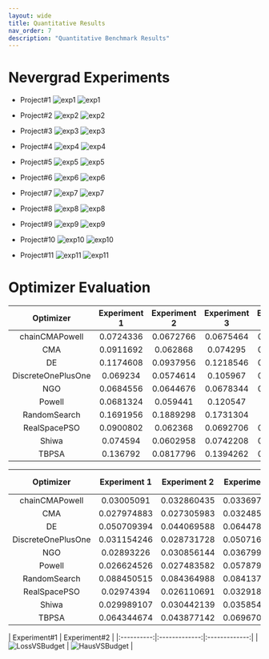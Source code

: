 ```yaml
---
layout: wide
title: Quantitative Results
nav_order: 7
description: "Quantitative Benchmark Results"
---
```


# Nevergrad Experiments

- Project#1
    ![exp1](./assets/images/nevergrad/plots/perfcap_experiment1_plots/xpresults.png)
    ![exp1](./assets/images/nevergrad/plots/perfcap_experiment1_plots/fight_all.png)

- Project#2
    ![exp2](./assets/images/nevergrad/plots/perfcap_experiment2_plots/xpresults.png)
    ![exp2](./assets/images/nevergrad/plots/perfcap_experiment2_plots/fight_all.png)

- Project#3
    ![exp3](./assets/images/nevergrad/plots/perfcap_experiment3_plots/xpresults.png)
    ![exp3](./assets/images/nevergrad/plots/perfcap_experiment3_plots/fight_all.png)

- Project#4
    ![exp4](./assets/images/nevergrad/plots/perfcap_experiment4_plots/xpresults.png)
    ![exp4](./assets/images/nevergrad/plots/perfcap_experiment4_plots/fight_all.png)

- Project#5
    ![exp5](./assets/images/nevergrad/plots/perfcap_experiment5_plots/xpresults.png)
    ![exp5](./assets/images/nevergrad/plots/perfcap_experiment5_plots/fight_all.png)

- Project#6
    ![exp6](./assets/images/nevergrad/plots/perfcap_experiment6_plots/xpresults.png)
    ![exp6](./assets/images/nevergrad/plots/perfcap_experiment6_plots/fight_all.png)

- Project#7
    ![exp7](./assets/images/nevergrad/plots/perfcap_experiment7_plots/xpresults.png)
    ![exp7](./assets/images/nevergrad/plots/perfcap_experiment7_plots/fight_all.png)

- Project#8 
    ![exp8](./assets/images/nevergrad/plots/perfcap_experiment8_plots/xpresults.png)
    ![exp8](./assets/images/nevergrad/plots/perfcap_experiment8_plots/fight_all.png)

- Project#9 
    ![exp9](./assets/images/nevergrad/plots/perfcap_experiment9_plots/xpresults.png)
    ![exp9](./assets/images/nevergrad/plots/perfcap_experiment9_plots/fight_all.png)

- Project#10
    ![exp10](./assets/images/nevergrad/plots/perfcap_experiment10_plots/xpresults.png)
    ![exp10](./assets/images/nevergrad/plots/perfcap_experiment10_plots/fight_all.png)

- Project#11
    ![exp11](./assets/images/nevergrad/plots/perfcap_experiment11_plots/xpresults.png)
    ![exp11](./assets/images/nevergrad/plots/perfcap_experiment11_plots/fight_all.png)


# Optimizer Evaluation

|      Optimizer     | Experiment 1 | Experiment 2 | Experiment 3 | Experiment 4 | Experiment 5 | Experiment 6 | Experiment 7 | Experiment 8 | Experiment 9 | Experiment 10 | Experiment 11 |   Average   |
|:------------------:|:------------:|:------------:|:------------:|:------------:|:------------:|:------------:|:------------:|:------------:|:------------:|:-------------:|:-------------:|:-----------:|
|   chainCMAPowell   |   0.0724336  |   0.0672766  |   0.0675464  |   0.0639084  |   0.1030412  |   0.1079386  |   0.117855   |   0.0596122  |   0.063053   |    0.546589   |   0.1624202   |  0.1301522  |
|         CMA        |   0.0911692  |   0.062868   |   0.074295   |   0.0638098  |   0.1051516  |   0.1045234  |   0.0953772  |   0.0605216  |   0.0594324  |   0.5387744   |   0.0566894   | 0.119328364 |
|         DE         |   0.1174608  |   0.0937956  |   0.1218546  |   0.0845802  |   0.1194798  |   0.123284   |   0.1510724  |   0.0777086  |   0.0902226  |   0.5370548   |   0.1063716   |   0.147535  |
| DiscreteOnePlusOne |   0.069234   |   0.0574614  |   0.105967   |   0.0771348  |   0.1106782  |   0.112026   |   0.1106452  |   0.0511622  |   0.0564046  |   0.5333806   |   0.0761212   | 0.123655927 |
|         NGO        |   0.0684556  |   0.0644676  |   0.0678344  |   0.0614018  |   0.0962354  |   0.1132592  |   0.1142464  |   0.0564634  |   0.0557566  |   0.5425878   |   0.0631132   | 0.118529218 |
|       Powell       |   0.0681324  |   0.059441   |   0.120547   |   0.072271   |   0.107089   |   0.106975   |   0.0909236  |   0.0535914  |   0.0565156  |    0.540221   |   0.0752414   | 0.122813491 |
|    RandomSearch    |   0.1691956  |   0.1889298  |   0.1731304  |   0.143578   |   0.1923638  |   0.165337   |   0.2072466  |   0.1373134  |   0.159975   |   0.4813262   |   0.1394988   | 0.196172236 |
|    RealSpacePSO    |   0.0900802  |   0.062368   |   0.0692706  |   0.0557102  |   0.106084   |   0.1134556  |   0.1024502  |   0.0574036  |   0.0646598  |   0.5358488   |   0.0575894   | 0.119538218 |
|        Shiwa       |   0.074594   |   0.0602958  |   0.0742208  |   0.1151622  |   0.101695   |   0.1086356  |   0.103481   |    0.05109   |   0.0668824  |    0.546559   |   0.1833744   | 0.135090018 |
|        TBPSA       |   0.136792   |   0.0817796  |   0.1394262  |   0.1334024  |   0.1548958  |   0.1423274  |   0.147837   |   0.0786588  |   0.1028986  |   0.4793322   |   0.1560274   | 0.159397945 |


|      Optimizer     | Experiment 1 | Experiment 2 | Experiment 3 | Experiment 4 | Experiment 5 | Experiment 6 | Experiment 7 | Experiment 8 | Experiment 9 | Experiment 10 | Experiment 11 |   Average   |
|:------------------:|:------------:|:------------:|:------------:|:------------:|:------------:|:------------:|:------------:|:------------:|:------------:|:-------------:|:-------------:|:-----------:|
|   chainCMAPowell   |  0.03005091  |  0.032860435 |  0.033697163 |  0.029372694 |  0.032697009 |  0.027373593 |  0.038265084 |  0.025222044 |  0.029795447 |  0.046894385  |  0.036503023  | 0.032975617 |
|         CMA        |  0.027974883 |  0.027305983 |  0.032485865 |  0.026055774 |  0.031286074 |  0.024607294 |  0.033187973 |  0.023339747 |  0.027279522 |  0.044915026  |  0.028308075  | 0.029704202 |
|         DE         |  0.050709394 |  0.044069588 |  0.064478826 |  0.042255676 |  0.048016047 |  0.041784488 |  0.050930477 |  0.03599406  |  0.040248565 |  0.053122074  |  0.045266358  | 0.046988687 |
| DiscreteOnePlusOne |  0.031154246 |  0.028731728 |  0.050716353 |  0.030833819 |  0.03197141  |  0.028069598 |  0.036798789 |  0.021856009 |  0.028609374 |  0.043465894  |  0.030881741  | 0.033008087 |
|         NGO        |  0.02893226  |  0.030856144 |  0.036799622 |  0.028842288 |  0.032763347 |  0.026898743 |  0.039294621 |  0.02452022  |  0.028338952 |  0.044408531  |  0.031775586  | 0.032130029 |
|       Powell       |  0.026624526 |  0.027483582 |  0.057879191 |  0.030058885 |  0.031916212 |  0.029975103 |  0.039116111 |  0.022498073 |  0.028863262 |  0.047237909  |  0.029480917  | 0.033739434 |
|    RandomSearch    |  0.088450515 |  0.084364988 |  0.084137376 |  0.073059696 |  0.075539094 |  0.067152652 |  0.077407405 |  0.058136344 |  0.064862259 |  0.076059411  |  0.064058029  | 0.073929797 |
|    RealSpacePSO    |  0.02974394  |  0.026110691 |  0.032918811 |  0.026582084 |  0.031092976 |  0.023749758 |  0.034467898 |  0.022177071 |  0.027694323 |  0.043718564  |  0.028725434  | 0.029725595 |
|        Shiwa       |  0.029989107 |  0.030442139 |  0.035854152 |  0.031325774 |  0.032663181 |  0.026518686 |  0.037352712 |  0.024697134 |  0.031306676 |  0.042707948  |  0.039220132  | 0.032916149 |
|        TBPSA       |  0.064344674 |  0.043877142 |  0.069670507 |  0.059741623 |  0.054157782 |  0.050795536 |  0.061386211 |  0.026785022 |  0.045028812 |  0.067978396  |  0.053731953  | 0.054317969 |

| Experiment#1   |      Experiment#2      |
|:----------:|:-------------:|:-------------:|
| ![LossVSBudget](./assets/images/quantitative/loss_vs_budget.png) | ![HausVSBudget](./assets/images/quantitative/hauss_vs_budget.png) |
